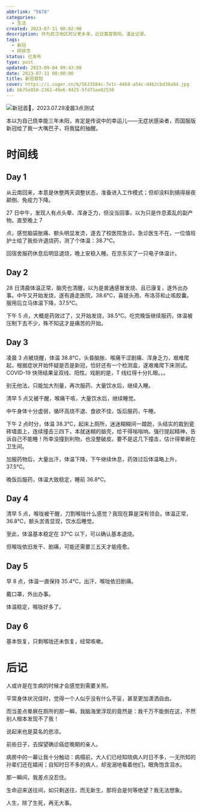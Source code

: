 ```yaml
---
abbrlink: "5678"
categories:
  - 生活
created: 2023-07-31 00:02:00
description: 作为武汉地区的父老乡亲，近日喜提首阳，谨此记录。
tags:
  - 新冠
  - 碎碎念
status: 已发布
type: post
updated: 2023-09-04 09:43:00
date: 2023-07-31 00:00:00
title: 新冠首阳
cover: https://i.cuger.cn/b/5633584c-7e1c-4468-a54c-d4b2cbd38a94.jpg
id: bb75e850-2362-49e6-9425-5fd71ee02530
---
```


![新冠首🐏，2023.07.29凌晨3点测试](https://i.cuger.cn/b/ea53d9f6-e5fb-4f08-a367-c005922d8929.jpg)

本以为自己侥幸能三年未阳，肯定是传说中的幸运儿——无症状感染者，而国服版新冠给了我一大嘴巴子，将我猛的抽醒。

# 时间线

## Day 1

从云南回来，本意是休整两天调整状态，准备进入工作模式；但却没料到搞得昼夜颠倒、免疫力下降。

27 日中午，发现人有点头晕、浑身乏力，但没当回事，以为只是作息紊乱的副产物。直至晚上 7

点，感觉脑袋胀痛、额头明显发烫，遂去了校医院急诊。急诊医生不在，一位值班护士给了我些许退烧药，测了个体温：38.7℃。

回宿舍服药休息后明显退烧，晚上安稳入睡。在京东买了一只电子体温计。

## Day 2

28 日清晨体温正常，脑壳也清醒，以为是普通感冒发烧、且已康复，遂外出办事。中午又开始发烧，遂有遁走医院，38.6℃，喜提头孢、布洛芬和止咳胶囊。服用后立马体温下降，37.5℃。

下午 5 点，大概是药效过了，又开始发烧，38.5℃。吃完晚饭继续服药，体温被压制下去不少，殊不知这才是痛苦的开始。

## Day 3

凌晨 3 点被烧醒，体温 38.8℃，头昏脑胀、喉痛干涩剧痛、浑身乏力，艰难爬起，根据症状开始怀疑是否是新冠，恰好还有一个检测盒，遂艰难爬下床测试。COVID-19 快筛结果呈双线、阳性。戏剧的是，T 线红得十分扎眼。。。

别无他法，只能加大剂量，再次服药、大量饮水后，继续入睡。

清早 5 点又被干醒，喉痛干咳，大量饮水后，继续睡觉。

中午身体十分虚弱，循环高烧不退、食欲不佳，饭后服药，午睡。

下午 2 点时分，体温 38.3℃，起床上厕所，迷迷糊糊间一踉跄，头结实的栽到瓷砖墙面上，连续撞击三四下，本就迷糊的脑壳，给干得嗡嗡响。强行提起精神，告诉自己不能睡！所幸没撞到利物，也没整破皮。要不是这几下撞击，估计得晕厥在卫生间。

加服药物后，大量出汗，体温下降，下午继续休息，药效过后体温略上升，37.5℃。

晚饭后服药，体温大致稳定，睡前 36.8℃。

## Day 4

清早 5 点，喉咙被干醒，刀割喉咙什么感觉？我现在算是深有领会。体温正常，36.8℃，额头淤青显现，饮水后睡觉。

至此，体温基本稳定在 37℃ 以下，可以确认基本退烧。

但喉咙依旧发干、剧痛，可能还需要三五天才能痊愈。

## Day 5

早 8 点，体温一直保持 35.4℃，出汗，喉咙依旧剧痛。

戴口罩，外出办事。

体温稳定，喉咙好多了。

## Day 6

基本恢复，只剩喉咙还未恢复，经常咳嗽。

# 后记

人或许是在生病的时候才会感觉到需要关照。

平常身体状况佳时，觉得一个人似乎没有什么不妥，甚至更加潇洒自由。

而当差点晕厥在厕所的那一瞬，我脑海里浮现的竟然是：我千万不能倒在这，不然别人根本发现不了我！

说起来也是莫名的悲凉。

前些日子，去探望确诊癌症晚期的亲人。

病房中的一幕让我十分触动：病榻前，大人们已经知晓病人时日不多，一无所知的孙辈们还在嬉闹；自知时日不多的病人，却宠溺地看着他们，眼角饱含泪水。

那一瞬间，我差点没忍住。

生命迎来送往间，如只剩送往，而无新生，那将会是何等绝望？我无法想象。

人生，除了生死，再无大事。
